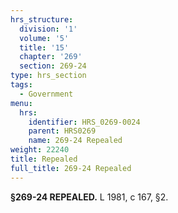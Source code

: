 ```yaml
---
hrs_structure:
  division: '1'
  volume: '5'
  title: '15'
  chapter: '269'
  section: 269-24
type: hrs_section
tags:
  - Government
menu:
  hrs:
    identifier: HRS_0269-0024
    parent: HRS0269
    name: 269-24 Repealed
weight: 22240
title: Repealed
full_title: 269-24 Repealed
---
```

**§269-24 REPEALED.** L 1981, c 167, §2.